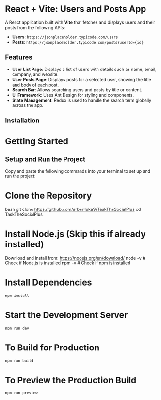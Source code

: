 # React + Vite: Users and Posts App

A React application built with **Vite** that fetches and displays users and their posts from the following APIs:

- **Users**: `https://jsonplaceholder.typicode.com/users`
- **Posts**: `https://jsonplaceholder.typicode.com/posts?userId={id}`

## Features

- **User List Page**: Displays a list of users with details such as name, email, company, and website.
- **User Posts Page**: Displays posts for a selected user, showing the title and body of each post.
- **Search Bar**: Allows searching users and posts by title or content.
- **UI Framework**: Uses Ant Design for styling and components.
- **State Management**: Redux is used to handle the search term globally across the app.

## Installation
# Getting Started

## Setup and Run the Project
Copy and paste the following commands into your terminal to set up and run the project:

# Clone the Repository
bash
git clone https://github.com/arberlluka9/TaskTheSocialPlus
cd TaskTheSocialPlus

# Install Node.js (Skip this if already installed)
 Download and install from: https://nodejs.org/en/download/
node -v  # Check if Node.js is installed
npm -v   # Check if npm is installed

# Install Dependencies
```bash
npm install
```

# Start the Development Server
```bash
npm run dev
```

# To Build for Production
```bash
npm run build
```

# To Preview the Production Build
```bash
npm run preview
```